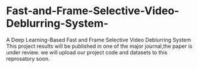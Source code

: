 # Fast-and-Frame-Selective-Video-Deblurring-System-
A Deep Learning-Based Fast and Frame Selective Video Deblurring System  
This project results will be published in one of the major journal,the paper is under review. we will upload our project code and datasets to this reprosatory soon.
